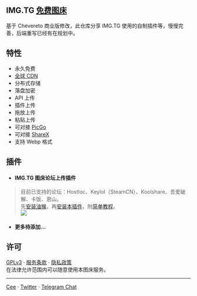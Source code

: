 ## IMG.TG [免费图床](https://img.tg)
基于 Chevereto 商业版修改，此仓库分享 IMG.TG 使用的自制插件等，慢慢完善，后端重写已经有在规划中。

## 特性
- 永久免费
- [全球 CDN](https://i.w3tt.com)
- 分布式存储
- 落盘加密
- API 上传
- 插件上传
- 拖放上传
- 粘贴上传
- 可对接 [PicGo](https://www.hostloc.com/thread-700296-1-1.html)
- 可对接 [ShareX](https://github.com/ShareX/ShareX)
- 支持 Webp 格式

## 插件
- #### IMG.TG 图床论坛上传插件
> 目前已支持的论坛：Hostloc、Keylol（SteamCN）、Koolshare、吾爱破解、卡饭、恩山。<br>
先[安装油猴](https://www.tampermonkey.net)，再[安装本插件](https://greasyfork.org/zh-CN/scripts/404876)，附[简单教程](https://www.hostloc.com/thread-698806-1-1.html)。<br>
![](https://i.w3tt.com/2020/06/04/Omz4b.gif)
- #### 更多待添加...

## 许可
[GPLv3](https://github.com/ceeim/img.tg/blob/master/LICENSE) · 
[服务条款](https://img.tg/page/tos) · 
[隐私政策](https://img.tg/page/privacy)
<br>
在法律允许范围内可以随意使用本图床服务。

---
[Cee](https://cee.im) · 
[Twitter](https://twitter.com/CeeOwO) · 
[Telegram Chat](https://t.me/joinchat/UHQmlb7g9BJTn8Bz)
